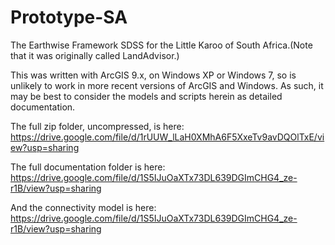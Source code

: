 # Prototype-SA

The Earthwise Framework SDSS for the Little Karoo of South Africa.(Note that it was originally called LandAdvisor.)

This was written with ArcGIS 9.x, on Windows XP or Windows 7, so is unlikely to work in more recent versions of ArcGIS and Windows. As such, it may be best to consider the models and scripts herein as detailed documentation. 

The full zip folder, uncompressed, is here: https://drive.google.com/file/d/1rUUW_lLaH0XMhA6F5XxeTv9avDQOlTxE/view?usp=sharing 

The full documentation folder is here: https://drive.google.com/file/d/1S5IJuOaXTx73DL639DGImCHG4_ze-r1B/view?usp=sharing

And the connectivity model is here: https://drive.google.com/file/d/1S5IJuOaXTx73DL639DGImCHG4_ze-r1B/view?usp=sharing 
